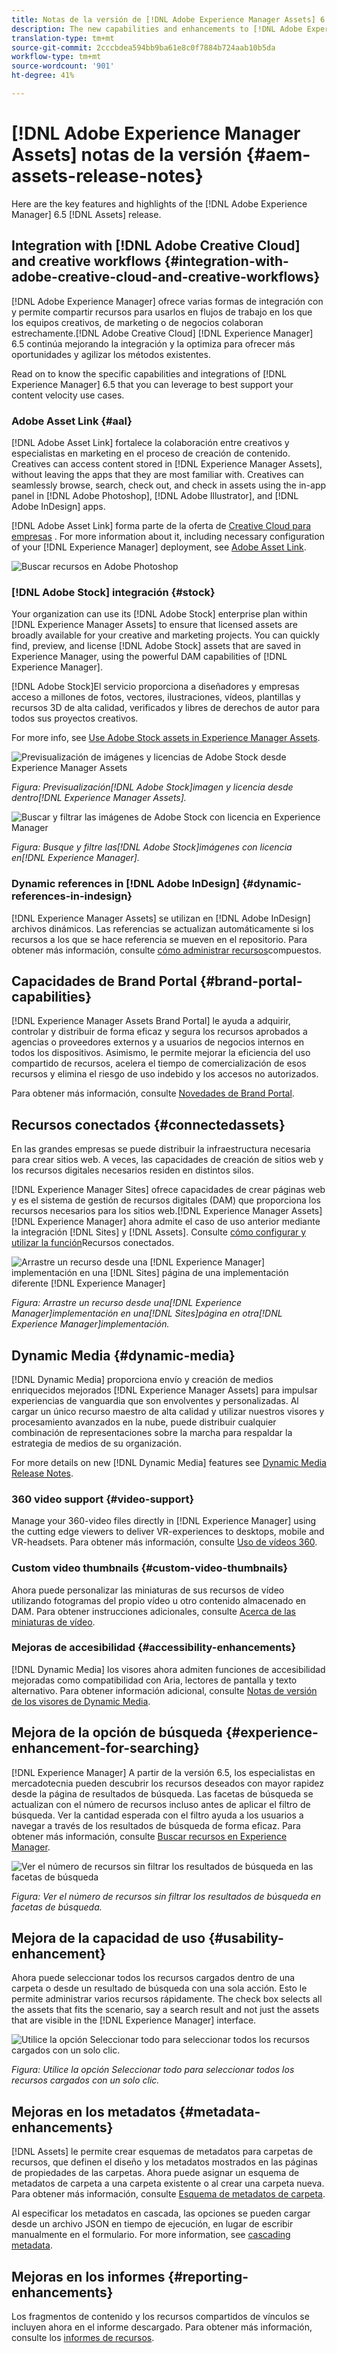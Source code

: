 ```yaml
---
title: Notas de la versión de [!DNL Adobe Experience Manager Assets] 6.5.
description: The new capabilities and enhancements to [!DNL Adobe Experience Manager] 6.5 [!DNL Assets].
translation-type: tm+mt
source-git-commit: 2cccbdea594bb9ba61e8c0f7884b724aab10b5da
workflow-type: tm+mt
source-wordcount: '901'
ht-degree: 41%

---
```



# [!DNL Adobe Experience Manager Assets] notas de la versión {#aem-assets-release-notes}

Here are the key features and highlights of the [!DNL Adobe Experience Manager] 6.5 [!DNL Assets] release.

## Integration with [!DNL Adobe Creative Cloud] and creative workflows {#integration-with-adobe-creative-cloud-and-creative-workflows}

[!DNL Adobe Experience Manager] ofrece varias formas de integración con y permite compartir recursos para usarlos en flujos de trabajo en los que los equipos creativos, de marketing o de negocios colaboran estrechamente.[!DNL Adobe Creative Cloud] [!DNL Experience Manager] 6.5 continúa mejorando la integración y la optimiza para ofrecer más oportunidades y agilizar los métodos existentes.

Read on to know the specific capabilities and integrations of [!DNL Experience Manager] 6.5 that you can leverage to best support your content velocity use cases.

### Adobe Asset Link {#aal}

[!DNL Adobe Asset Link] fortalece la colaboración entre creativos y especialistas en marketing en el proceso de creación de contenido. Creatives can access content stored in [!DNL Experience Manager Assets], without leaving the apps that they are most familiar with. Creatives can seamlessly browse, search, check out, and check in assets using the in-app panel in [!DNL Adobe Photoshop], [!DNL Adobe Illustrator], and [!DNL Adobe InDesign] apps.

[!DNL Adobe Asset Link] forma parte de la oferta de [Creative Cloud para empresas](https://www.adobe.com/creativecloud/business/enterprise.html) . For more information about it, including necessary configuration of your [!DNL Experience Manager] deployment, see [Adobe Asset Link](https://helpx.adobe.com/es/enterprise/using/adobe-asset-link.html).

![Buscar recursos en Adobe Photoshop](assets/asset_search_photoshop.png)

### [!DNL Adobe Stock] integración {#stock}

Your organization can use its [!DNL Adobe Stock] enterprise plan within [!DNL Experience Manager Assets] to ensure that licensed assets are broadly available for your creative and marketing projects. You can quickly find, preview, and license [!DNL Adobe Stock] assets that are saved in Experience Manager, using the powerful DAM capabilities of [!DNL Experience Manager].

[!DNL Adobe Stock]El servicio proporciona a diseñadores y empresas acceso a millones de fotos, vectores, ilustraciones, vídeos, plantillas y recursos 3D de alta calidad, verificados y libres de derechos de autor para todos sus proyectos creativos.

For more info, see [Use Adobe Stock assets in Experience Manager Assets](/help/assets/aem-assets-adobe-stock.md).

![Previsualización de imágenes y licencias de Adobe Stock desde Experience Manager Assets](assets/stock_image_preview_license_options.png)

*Figura: Previsualización[!DNL Adobe Stock]imagen y licencia desde dentro[!DNL Experience Manager Assets].*

![Buscar y filtrar las imágenes de Adobe Stock con licencia en Experience Manager](assets/aem-search-filters2.jpg)

*Figura: Busque y filtre las[!DNL Adobe Stock]imágenes con licencia en[!DNL Experience Manager].*

### Dynamic references in [!DNL Adobe InDesign] {#dynamic-references-in-indesign}

[!DNL Experience Manager Assets] se utilizan en [!DNL Adobe InDesign] archivos dinámicos. Las referencias se actualizan automáticamente si los recursos a los que se hace referencia se mueven en el repositorio. Para obtener más información, consulte [cómo administrar recursos](/help/assets/managing-linked-subassets.md)compuestos.

## Capacidades de Brand Portal {#brand-portal-capabilities}

[!DNL Experience Manager Assets Brand Portal] le ayuda a adquirir, controlar y distribuir de forma eficaz y segura los recursos aprobados a agencias o proveedores externos y a usuarios de negocios internos en todos los dispositivos. Asimismo, le permite mejorar la eficiencia del uso compartido de recursos, acelera el tiempo de comercialización de esos recursos y elimina el riesgo de uso indebido y los accesos no autorizados.

Para obtener más información, consulte [Novedades de Brand Portal](https://helpx.adobe.com/experience-manager/brand-portal/using/whats-new.html).

## Recursos conectados {#connectedassets}

En las grandes empresas se puede distribuir la infraestructura necesaria para crear sitios web. A veces, las capacidades de creación de sitios web y los recursos digitales necesarios residen en distintos silos.

[!DNL Experience Manager Sites] ofrece capacidades de crear páginas web y es el sistema de gestión de recursos digitales (DAM) que proporciona los recursos necesarios para los sitios web.[!DNL Experience Manager Assets] [!DNL Experience Manager] ahora admite el caso de uso anterior mediante la integración [!DNL Sites] y [!DNL Assets]. Consulte [cómo configurar y utilizar la función](/help/assets/use-assets-across-connected-assets-instances.md)Recursos conectados.

![Arrastre un recurso desde una [!DNL Experience Manager] implementación en una [!DNL Sites] página de una implementación diferente [!DNL Experience Manager]](assets/connected-assets-drag-and-drop-only.gif)

*Figura: Arrastre un recurso desde una[!DNL Experience Manager]implementación en una[!DNL Sites]página en otra[!DNL Experience Manager]implementación.*

## Dynamic Media {#dynamic-media}

[!DNL Dynamic Media] proporciona envío y creación de medios enriquecidos mejorados [!DNL Experience Manager Assets] para impulsar experiencias de vanguardia que son envolventes y personalizadas. Al cargar un único recurso maestro de alta calidad y utilizar nuestros visores y procesamiento avanzados en la nube, puede distribuir cualquier combinación de representaciones sobre la marcha para respaldar la estrategia de medios de su organización.

For more details on new [!DNL Dynamic Media] features see [Dynamic Media Release Notes](https://docs.adobe.com/content/help/en/dynamic-media-developer-resources/release-notes/s7rn2017.html).

### 360 video support {#video-support}

Manage your 360-video files directly in [!DNL Experience Manager] using the cutting edge viewers to deliver VR-experiences to desktops, mobile and VR-headsets. Para obtener más información, consulte [Uso de vídeos 360](/help/assets/360-video.md).

### Custom video thumbnails {#custom-video-thumbnails}

Ahora puede personalizar las miniaturas de sus recursos de vídeo utilizando fotogramas del propio vídeo u otro contenido almacenado en DAM. Para obtener instrucciones adicionales, consulte [Acerca de las miniaturas de vídeo](/help/assets/video.md#about-video-thumbnails-in-dynamic-media-scene-mode).

### Mejoras de accesibilidad {#accessibility-enhancements}

[!DNL Dynamic Media] los visores ahora admiten funciones de accesibilidad mejoradas como compatibilidad con Aria, lectores de pantalla y texto alternativo. Para obtener información adicional, consulte [Notas de versión de los visores de Dynamic Media](https://docs.adobe.com/content/help/en/dynamic-media-developer-resources/library/home.html).

## Mejora de la opción de búsqueda {#experience-enhancement-for-searching}

[!DNL Experience Manager] A partir de la versión 6.5, los especialistas en mercadotecnia pueden descubrir los recursos deseados con mayor rapidez desde la página de resultados de búsqueda. Las facetas de búsqueda se actualizan con el número de recursos incluso antes de aplicar el filtro de búsqueda. Ver la cantidad esperada con el filtro ayuda a los usuarios a navegar a través de los resultados de búsqueda de forma eficaz. Para obtener más información, consulte [Buscar recursos en Experience Manager](../assets/search-assets.md).

![Ver el número de recursos sin filtrar los resultados de búsqueda en las facetas de búsqueda](/help/assets/assets/asset_search_results_in_facets_filters.png)

*Figura: Ver el número de recursos sin filtrar los resultados de búsqueda en facetas de búsqueda.*

## Mejora de la capacidad de uso {#usability-enhancement}

Ahora puede seleccionar todos los recursos cargados dentro de una carpeta o desde un resultado de búsqueda con una sola acción. Esto le permite administrar varios recursos rápidamente. The check box selects all the assets that fits the scenario, say a search result and not just the assets that are visible in the [!DNL Experience Manager] interface.

![Utilice la opción Seleccionar todo para seleccionar todos los recursos cargados con un solo clic.](assets/select-all-in-aem-assets.gif)

*Figura: Utilice la opción Seleccionar todo para seleccionar todos los recursos cargados con un solo clic.*

## Mejoras en los metadatos {#metadata-enhancements}

[!DNL Assets] le permite crear esquemas de metadatos para carpetas de recursos, que definen el diseño y los metadatos mostrados en las páginas de propiedades de las carpetas. Ahora puede asignar un esquema de metadatos de carpeta a una carpeta existente o al crear una carpeta nueva. Para obtener más información, consulte [Esquema de metadatos de carpeta](/help/assets/metadata-config.md#folder-metadata-schema).

Al especificar los metadatos en cascada, las opciones se pueden cargar desde un archivo JSON en tiempo de ejecución, en lugar de escribir manualmente en el formulario. For more information, see [cascading metadata](/help/assets/metadata-schemas.md#cascading-metadata).

## Mejoras en los informes {#reporting-enhancements}

Los fragmentos de contenido y los recursos compartidos de vínculos se incluyen ahora en el informe descargado. Para obtener más información, consulte los [informes de recursos](/help/assets/asset-reports.md).

